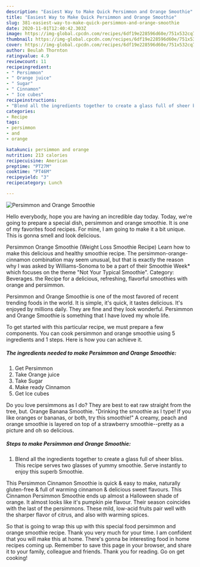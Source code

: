 ```yaml
---
description: "Easiest Way to Make Quick Persimmon and Orange Smoothie"
title: "Easiest Way to Make Quick Persimmon and Orange Smoothie"
slug: 381-easiest-way-to-make-quick-persimmon-and-orange-smoothie
date: 2020-11-01T12:40:42.303Z
image: https://img-global.cpcdn.com/recipes/6df19e228596d60e/751x532cq70/persimmon-and-orange-smoothie-recipe-main-photo.jpg
thumbnail: https://img-global.cpcdn.com/recipes/6df19e228596d60e/751x532cq70/persimmon-and-orange-smoothie-recipe-main-photo.jpg
cover: https://img-global.cpcdn.com/recipes/6df19e228596d60e/751x532cq70/persimmon-and-orange-smoothie-recipe-main-photo.jpg
author: Beulah Thornton
ratingvalue: 4.9
reviewcount: 11
recipeingredient:
- " Persimmon"
- " Orange juice"
- " Sugar"
- " Cinnamon"
- " Ice cubes"
recipeinstructions:
- "Blend all the ingredients together to create a glass full of sheer bliss. This recipe serves two glasses of yummy smoothie. Serve instantly to enjoy this superb Smoothie."
categories:
- Recipe
tags:
- persimmon
- and
- orange

katakunci: persimmon and orange 
nutrition: 213 calories
recipecuisine: American
preptime: "PT27M"
cooktime: "PT46M"
recipeyield: "3"
recipecategory: Lunch

---
```



![Persimmon and Orange Smoothie](https://img-global.cpcdn.com/recipes/6df19e228596d60e/751x532cq70/persimmon-and-orange-smoothie-recipe-main-photo.jpg)

Hello everybody, hope you are having an incredible day today. Today, we're going to prepare a special dish, persimmon and orange smoothie. It is one of my favorites food recipes. For mine, I am going to make it a bit unique. This is gonna smell and look delicious.

Persimmon Orange Smoothie (Weight Loss Smoothie Recipe) Learn how to make this delicious and healthy smoothie recipe. The persimmon-orange-cinnamon combination may seem unusual, but that is exactly the reason why I was asked by Williams-Sonoma to be a part of their Smoothie Week* which focuses on the theme &#34;Not Your Typical Smoothie&#34;. Category: Beverages. the Recipe for a delicious, refreshing, flavorful smoothies with orange and persimmon.

Persimmon and Orange Smoothie is one of the most favored of recent trending foods in the world. It is simple, it's quick, it tastes delicious. It's enjoyed by millions daily. They are fine and they look wonderful. Persimmon and Orange Smoothie is something that I have loved my whole life.


To get started with this particular recipe, we must prepare a few components. You can cook persimmon and orange smoothie using 5 ingredients and 1 steps. Here is how you can achieve it.

<!--inarticleads1-->

##### The ingredients needed to make Persimmon and Orange Smoothie:

1. Get  Persimmon
1. Take  Orange juice
1. Take  Sugar
1. Make ready  Cinnamon
1. Get  Ice cubes


Do you love persimmons as I do? They are best to eat raw straight from the tree, but. Orange Banana Smoothie. &#34;Drinking the smoothie as I type! If you like oranges or bananas, or both, try this smoothie!&#34; A creamy, peach and orange smoothie is layered on top of a strawberry smoothie--pretty as a picture and oh so delicious. 

<!--inarticleads2-->

##### Steps to make Persimmon and Orange Smoothie:

1. Blend all the ingredients together to create a glass full of sheer bliss. This recipe serves two glasses of yummy smoothie. Serve instantly to enjoy this superb Smoothie.


This Persimmon Cinnamon Smoothie is quick &amp; easy to make, naturally gluten-free &amp; full of warming cinnamon &amp; delicious sweet flavours. This Cinnamon Persimmon Smoothie ends up almost a Halloween shade of orange. It almost looks like it&#39;s pumpkin pie flavour. Their season coincides with the last of the persimmons. These mild, low-acid fruits pair well with the sharper flavor of citrus, and also with warming spices. 

So that is going to wrap this up with this special food persimmon and orange smoothie recipe. Thank you very much for your time. I am confident that you will make this at home. There's gonna be interesting food in home recipes coming up. Remember to save this page in your browser, and share it to your family, colleague and friends. Thank you for reading. Go on get cooking!
